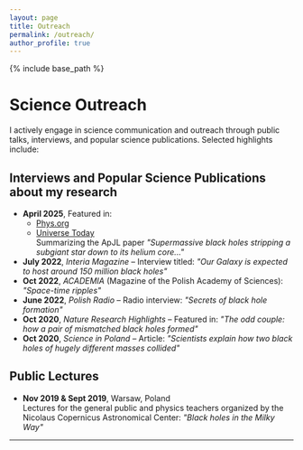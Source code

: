 ```yaml
---
layout: page
title: Outreach
permalink: /outreach/
author_profile: true
---
```


{% include base_path %}


# Science Outreach

I actively engage in science communication and outreach through public talks, interviews, and popular science publications. Selected highlights include:


## Interviews and Popular Science Publications about my research

- **April 2025**, Featured in:
  - [Phys.org](https://phys.org/news/2025-04-supermassive-black-holes-stars-helium.html)
  - [Universe Today](https://www.universetoday.com/articles/supermassive-black-holes-could-strip-stars-down-to-their-helium-cores)  
  Summarizing the ApJL paper *"Supermassive black holes stripping a subgiant star down to its helium core..."*
- **July 2022**, *Interia Magazine* – Interview titled: *"Our Galaxy is expected to host around 150 million black holes"*
- **Oct 2022**, *ACADEMIA* (Magazine of the Polish Academy of Sciences): *"Space-time ripples"*
- **June 2022**, *Polish Radio* – Radio interview: *"Secrets of black hole formation"*  
- **Oct 2020**, *Nature Research Highlights* – Featured in: *"The odd couple: how a pair of mismatched black holes formed"*  
- **Oct 2020**, *Science in Poland* – Article: *"Scientists explain how two black holes of hugely different masses collided"*

## Public Lectures

- **Nov 2019 & Sept 2019**, Warsaw, Poland  
  Lectures for the general public and physics teachers organized by the Nicolaus Copernicus Astronomical Center: *"Black holes in the Milky Way"*

---
